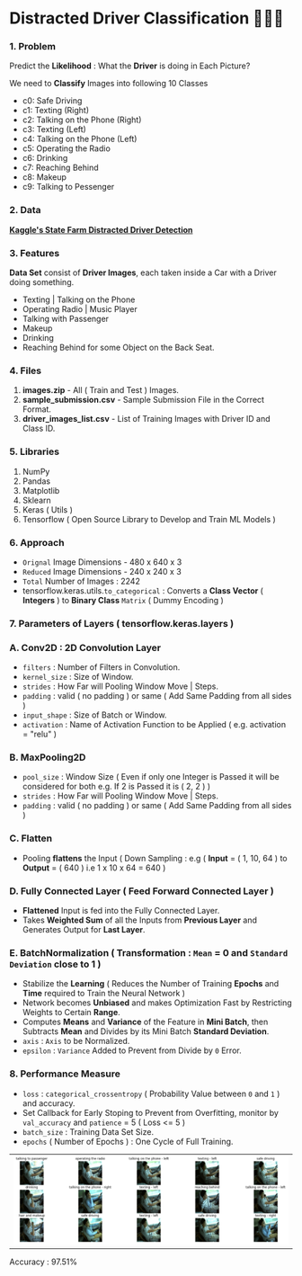 # Distracted Driver Classification 🚗🚙🚌

### 1. Problem

Predict the **Likelihood** : What the **Driver** is doing in Each Picture?

We need to **Classify** Images into following 10 Classes 

- c0: Safe Driving
- c1: Texting (Right) 
- c2: Talking on the Phone (Right)
- c3: Texting (Left)
- c4: Talking on the Phone (Left)
- c5: Operating the Radio
- c6: Drinking
- c7: Reaching Behind
- c8: Makeup
- c9: Talking to Pessenger

### 2. Data

**[Kaggle's State Farm Distracted Driver Detection](https://www.kaggle.com/c/state-farm-distracted-driver-detection/data)**

### 3. Features

**Data Set** consist of **Driver Images**, each taken inside a Car with a Driver doing something.
- Texting | Talking on the Phone
- Operating Radio | Music Player
- Talking with Passenger
- Makeup
- Drinking 
- Reaching Behind for some Object on the Back Seat.

### 4. Files 
1. **images.zip** - All ( Train and Test ) Images.
2. **sample_submission.csv** - Sample Submission File in the Correct Format.
3. **driver_images_list.csv** - List of Training Images with Driver ID and Class ID.

### 5. Libraries
1. NumPy
2. Pandas
3. Matplotlib
4. Sklearn
5. Keras ( Utils )
6. Tensorflow ( Open Source Library to Develop and Train ML Models )

### 6. Approach
- `Orignal` Image Dimensions - 480 x 640 x 3
- `Reduced` Image Dimensions - 240 x 240 x 3
- `Total` Number of Images : 2242
- tensorflow.keras.utils.`to_categorical` : Converts a **Class Vector** ( **Integers** ) to **Binary Class** `Matrix` ( Dummy Encoding )

### 7. Parameters of Layers ( **tensorflow.keras.layers**  )

### A. **Conv2D** : 2D Convolution Layer 
- `filters` : Number of Filters in Convolution.
- `kernel_size` : Size of Window. 
- `strides` : How Far will Pooling Window Move | Steps.
- `padding` : valid ( no padding ) or same ( Add Same Padding from all sides )
- `input_shape` : Size of Batch or Window.
- `activation` : Name of Activation Function to be Applied ( e.g. activation = "relu" ) 

### B. MaxPooling2D
- `pool_size` : Window Size ( Even if only one Integer is Passed it will be considered for both e.g. If 2 is Passed it is ( 2, 2 ) )
- `strides` : How Far will Pooling Window Move | Steps.
- `padding` : valid ( no padding ) or same ( Add Same Padding from all sides )

### C. Flatten
- Pooling **flattens** the Input ( Down Sampling :  e.g ( **Input** = ( 1, 10, 64 ) to **Output** = ( 640 ) i.e 1 x 10 x 64 = 640 )

### D. Fully Connected Layer ( Feed Forward Connected Layer )
- **Flattened** Input is fed into the Fully Connected Layer.
- Takes **Weighted Sum** of all the Inputs from **Previous Layer** and Generates Output for **Last Layer**.

### E. BatchNormalization ( Transformation : `Mean` = 0 and `Standard Deviation` close to 1  )
- Stabilize the **Learning** ( Reduces the Number of Training **Epochs** and **Time** required to Train the Neural Network )
- Network becomes **Unbiased** and makes Optimization Fast by Restricting Weights to Certain **Range**.
- Computes **Means** and **Variance** of the Feature in **Mini Batch**, then Subtracts **Mean** and Divides by its Mini Batch **Standard Deviation**.
- `axis` : `Axis` to be Normalized. 
- `epsilon` : `Variance` Added to Prevent from Divide by `0` Error.

### 8. Performance Measure 
- `loss` : `categorical_crossentropy` ( Probability Value between `0` and `1` ) and accuracy.
- Set Callback for Early Stoping to Prevent from Overfitting, monitor by `val_accuracy` and `patience` = 5 ( Loss <= 5 )
- `batch_size` : Training Data Set Size. 
- `epochs` ( Number of Epochs ) : One Cycle of Full Training.

<table align=center>
  <tr><td><img src="Output.png"></td></tr>
</table>

Accuracy : 97.51%
